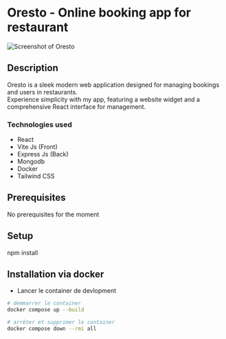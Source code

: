 # Oresto - Online booking app for restaurant

![Screenshot of Oresto](https://github.com/xavierc90/mon-projet-perso/blob/main/public/img/preview-app-oresto.png?raw=true)

## Description

Oresto is a sleek modern web application designed for managing bookings and users in restaurants.  
Experience simplicity with my app, featuring a website widget and a comprehensive React interface for management.

### Technologies used

- React
- Vite Js (Front)
- Express Js (Back)
- Mongodb
- Docker
- Tailwind CSS

## Prerequisites

No prerequisites for the moment

## Setup

npm install

## Installation via docker

- Lancer le container de devlopment
```bash
# demmarrer le container
docker compose up --build

# arrêter et supprimer le container
docker compose down --rmi all
```
